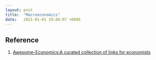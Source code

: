 ```yaml
---
layout: post
title:  "Macroeconomics"
date:   2021-01-01 19:46:07 +0800
---
```



## Reference

1. [Awesome-Economics:A curated collection of links for economists](https://github.com/antontarasenko/awesome-economics)